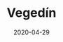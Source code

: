 ---
title: "Vegedín"
date: "2020-04-29"
image: ../images/vegedin.jpg
categories:
  - "keto"
  - "vege"
---